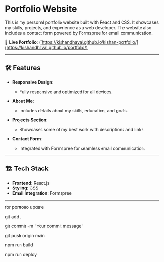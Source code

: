 # Portfolio Website  

This is my personal portfolio website built with React and CSS. It showcases my skills, projects, and experience as a web developer. The website also includes a contact form powered by Formspree for email communication.  

🔗 **Live Portfolio**: ([https://kishandhaval.github.io/kishan-portfolio/](https://kishandhaval.github.io/portfolio/) 

---

## 🛠️ Features  

- **Responsive Design**:  
  - Fully responsive and optimized for all devices.  

- **About Me**:  
  - Includes details about my skills, education, and goals.  

- **Projects Section**:  
  - Showcases some of my best work with descriptions and links.  

- **Contact Form**:  
  - Integrated with Formspree for seamless email communication.  

---

## 🏗️ Tech Stack  

- **Frontend**: React.js  
- **Styling**: CSS  
- **Email Integration**: Formspree  

---

for portfolio update 

git add .

git commit -m "Your commit message"

git push origin main 

npm run build

npm run deploy
